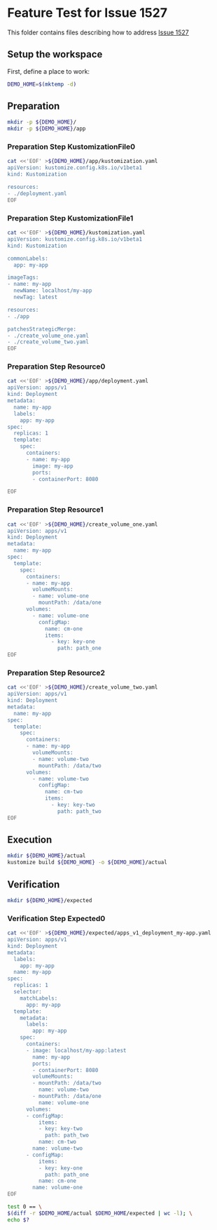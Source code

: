 # Feature Test for Issue 1527


This folder contains files describing how to address [Issue 1527](https://github.com/kubernetes-sigs/kustomize/issues/1527)

## Setup the workspace

First, define a place to work:

<!-- @makeWorkplace @test -->
```bash
DEMO_HOME=$(mktemp -d)
```

## Preparation

<!-- @makeDirectories @test -->
```bash
mkdir -p ${DEMO_HOME}/
mkdir -p ${DEMO_HOME}/app
```

### Preparation Step KustomizationFile0

<!-- @createKustomizationFile0 @test -->
```bash
cat <<'EOF' >${DEMO_HOME}/app/kustomization.yaml
apiVersion: kustomize.config.k8s.io/v1beta1
kind: Kustomization

resources:
- ./deployment.yaml
EOF
```


### Preparation Step KustomizationFile1

<!-- @createKustomizationFile1 @test -->
```bash
cat <<'EOF' >${DEMO_HOME}/kustomization.yaml
apiVersion: kustomize.config.k8s.io/v1beta1
kind: Kustomization

commonLabels:
  app: my-app

imageTags:
- name: my-app
  newName: localhost/my-app
  newTag: latest

resources:
- ./app

patchesStrategicMerge:
- ./create_volume_one.yaml
- ./create_volume_two.yaml
EOF
```


### Preparation Step Resource0

<!-- @createResource0 @test -->
```bash
cat <<'EOF' >${DEMO_HOME}/app/deployment.yaml
apiVersion: apps/v1
kind: Deployment
metadata:
  name: my-app
  labels:
    app: my-app
spec:
  replicas: 1
  template:
    spec:
      containers:
      - name: my-app
        image: my-app
        ports:
        - containerPort: 8080

EOF
```


### Preparation Step Resource1

<!-- @createResource1 @test -->
```bash
cat <<'EOF' >${DEMO_HOME}/create_volume_one.yaml
apiVersion: apps/v1
kind: Deployment
metadata:
  name: my-app
spec:
  template:
    spec:
      containers:
      - name: my-app
        volumeMounts:
        - name: volume-one
          mountPath: /data/one
      volumes:
        - name: volume-one
          configMap:
            name: cm-one
            items:
              - key: key-one
                path: path_one
EOF
```


### Preparation Step Resource2

<!-- @createResource2 @test -->
```bash
cat <<'EOF' >${DEMO_HOME}/create_volume_two.yaml
apiVersion: apps/v1
kind: Deployment
metadata:
  name: my-app
spec:
  template:
    spec:
      containers:
      - name: my-app
        volumeMounts:
        - name: volume-two
          mountPath: /data/two
      volumes:
        - name: volume-two
          configMap:
            name: cm-two
            items:
              - key: key-two
                path: path_two
EOF
```

## Execution

<!-- @build @test -->
```bash
mkdir ${DEMO_HOME}/actual
kustomize build ${DEMO_HOME} -o ${DEMO_HOME}/actual
```

## Verification

<!-- @createExpectedDir @test -->
```bash
mkdir ${DEMO_HOME}/expected
```


### Verification Step Expected0

<!-- @createExpected0 @test -->
```bash
cat <<'EOF' >${DEMO_HOME}/expected/apps_v1_deployment_my-app.yaml
apiVersion: apps/v1
kind: Deployment
metadata:
  labels:
    app: my-app
  name: my-app
spec:
  replicas: 1
  selector:
    matchLabels:
      app: my-app
  template:
    metadata:
      labels:
        app: my-app
    spec:
      containers:
      - image: localhost/my-app:latest
        name: my-app
        ports:
        - containerPort: 8080
        volumeMounts:
        - mountPath: /data/two
          name: volume-two
        - mountPath: /data/one
          name: volume-one
      volumes:
      - configMap:
          items:
          - key: key-two
            path: path_two
          name: cm-two
        name: volume-two
      - configMap:
          items:
          - key: key-one
            path: path_one
          name: cm-one
        name: volume-one
EOF
```


<!-- @compareActualToExpected @test -->
```bash
test 0 == \
$(diff -r $DEMO_HOME/actual $DEMO_HOME/expected | wc -l); \
echo $?
```


